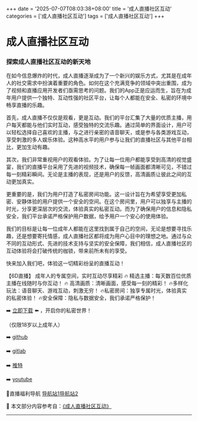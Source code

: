 +++
date = '2025-07-07T08:03:38+08:00'
title = '成人直播社区互动'
categories = ['成人直播社区互动']
tags = ['成人直播社区互动']
+++

# 成人直播社区互动

### 探索成人直播社区互动的新天地

在如今信息爆炸的时代，成人直播逐渐成为了一个新兴的娱乐方式，尤其是在成年人的社交需求中扮演着重要的角色。如何在这个充满竞争的领域中突出重围，成为了视频和直播应用开发者们亟需思考的问题。我们的App正是应运而生，旨在为成年用户提供一个独特、互动性强的社区平台，让每个人都能在安全、私密的环境中畅享直播的乐趣。

首先，成人直播不仅仅是观看，更是互动。我们的平台汇集了大量的优质主播，用户每天都能与他们实时互动，感受独特的交流乐趣。通过简单的界面设计，用户可以轻松选择自己喜欢的主播，与之进行亲密的语音聊天，或是参与各类游戏互动，享受刺激的多人娱乐体验。这种高水平的用户参与让我们的直播社区与其他平台相比，更加生动有趣。

其次，我们非常重视用户的观看体验。为了让每一位用户都能享受到高清的视觉盛宴，我们的直播平台采用了先进的视频技术，确保每一帧画面都清晰可见，不错过每一刻精彩瞬间。无论是主播的表现，还是用户的反馈，高清画质让彼此之间的互动更加真实。

更重要的是，我们为用户打造了私密房间功能。这一设计旨在为希望享受更加私密、安静体验的用户提供一个安全的空间。在这个房间里，用户可以独享与主播的时光，分享更深层次的交流，体验真实的私密互动。而为了确保用户的信息和隐私安全，我们平台承诺严格保护用户数据，给予用户一个安心的使用体验。

我们的目标是让每一位成年人都能在这里找到属于自己的空间，无论是想要寻找乐趣，还是想要寄托情感，成人直播社区都将成为用户心目中的理想之地。通过与众不同的互动形式、先进的技术支持与坚实的安全保障，我们相信，成人直播社区的互动体验将会打破传统的枷锁，带来前所未有的享受。

快来加入我们吧，体验这一切精彩纷呈的直播互动！ 

【6D直播】
成年人的专属空间，实时互动尽享精彩
🔥 精选主播：每天数百位优质主播在线随时与你互动！
🔥 高清画质：清晰画面，感受每一刻的精彩！
🔥多样化玩法：语音聊天、游戏互动，刺激无穷！
🔥私密房间：独享专属时光，体验真实的私密体验！
🔥安全保障：隐私与数据安全，我们承诺严格保护！

➡️ [立即下载](https://down123.s3.ap-east-1.amazonaws.com/down/down.html?channelCode=blog) ⬅️ ，开启你的私密世界！

（仅限18岁以上成年人）

➡️ [github](https://aldult-live.github.io/)

➡️ [gitlab](https://seo-09598d.gitlab.io/)

➡️ [推特](https://x.com/wegame33)

➡️ [youtube](https://www.youtube.com/@6Dlive)

🔞直播福利导航   [导航站1](https://webstack-86085a.gitlab.io/)[导航站2](https://onlygit123-2.github.io/)


📘 本文部分内容参考自：[《成人直播社区互动》](https://github.com/luxianshengvv/live)

---
